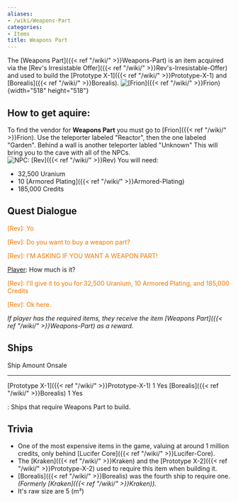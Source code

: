 ```yaml
---
aliases:
- /wiki/Weapons-Part
categories:
- Items
title: Weapons Part
---
```


The [Weapons Part]({{< ref "/wiki/" >}}Weapons-Part) is an item acquired via the [Rev's Irresistable Offer]({{< ref "/wiki/" >}}Rev's-Irresistable-Offer) and used to build the [Prototype X-1]({{< ref "/wiki/" >}}Prototype-X-1) and [Borealis]({{< ref "/wiki/" >}}Borealis). ![[Frion]({{< ref "/wiki/" >}}Frion)](Galaxy_Frion-Collins-NPC.png "Frion"){width="518" height="518"}

## How to get aquire: 

To find the vendor for **Weapons Part** you must go to [Frion]({{< ref "/wiki/" >}}Frion). Use the teleporter labeled "Reactor", then the one labeled "Garden". Behind a wall is another teleporter labled "Unknown" This will bring you to the cave with all of the NPCs. ![NPC:
[Rev]({{< ref "/wiki/" >}}Rev)](Galaxy_Rev.png "NPC: Rev") You will need:

- 32,500 Uranium
- 10 [Armored Plating]({{< ref "/wiki/" >}}Armored-Plating)
- 185,000 Credits

## Quest Dialogue 

<span style="color:#ee7600">[Rev]: Yo</span>

[Player]: Hi?

<span style="color:#ee7600">[Rev]: Do you want to buy a weapon part?</span>

[Player]: What??

<span style="color:#ee7600">[Rev]: I'M ASKING IF YOU WANT A WEAPON PART!</span>

[Player]: How much is it?

<span style="color:#ee7600">[Rev]: I'll give it to you for 32,500 Uranium, 10 Armored Plating, and 185,000 Credits</span>

[Player]: Deal.

<span style="color:#ee7600">[Rev]: Ok here.</span>

_If player has the required items, they receive the item [Weapons Part]({{< ref "/wiki/" >}}Weapons-Part) as a reward._

## Ships

Ship Amount Onsale

---

[Prototype X-1]({{< ref "/wiki/" >}}Prototype-X-1) 1 Yes [Borealis]({{< ref "/wiki/" >}}Borealis) 1 Yes

: Ships that require Weapons Part to build.

## Trivia

- One of the most expensive items in the game, valuing at around 1 million credits, only behind [Lucifer Core]({{< ref "/wiki/" >}}Lucifer-Core).
- The [Kraken]({{< ref "/wiki/" >}}Kraken) and the [Prototype X-2]({{< ref "/wiki/" >}}Prototype-X-2) used to require this item when building it.
- [Borealis]({{< ref "/wiki/" >}}Borealis) was the fourth ship to require one. _(Formerly [Kraken]({{< ref "/wiki/" >}}Kraken))._
- It's raw size are 5 (m³)
